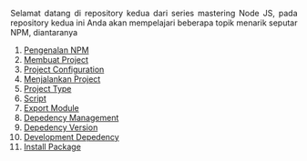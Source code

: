 <p align="justify">
Selamat datang di repository kedua dari series mastering Node JS, pada repository kedua ini Anda akan mempelajari beberapa topik menarik seputar NPM, diantaranya
</p>

1. [Pengenalan NPM]()
2. [Membuat Project]()
3. [Project Configuration]()
4. [Menjalankan Project]()
5. [Project Type]()
6. [Script]()
7. [Export Module]()
8. [Depedency Management]()
9. [Depedency Version]()
10. [Development Depedency]()
11. [Install Package]()
